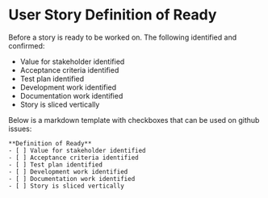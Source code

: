 # User Story Definition of Ready
Before a story is ready to be worked on. The following identified and confirmed:
- Value for stakeholder identified
- Acceptance criteria identified
- Test plan identified
- Development work identified
- Documentation work identified
- Story is sliced vertically

Below is a markdown template with checkboxes that can be used on github issues:
```
**Definition of Ready**
- [ ] Value for stakeholder identified
- [ ] Acceptance criteria identified
- [ ] Test plan identified
- [ ] Development work identified
- [ ] Documentation work identified
- [ ] Story is sliced vertically
```